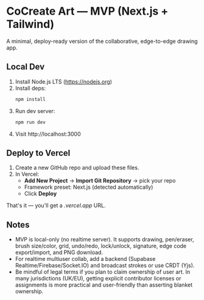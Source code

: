 # CoCreate Art — MVP (Next.js + Tailwind)

A minimal, deploy-ready version of the collaborative, edge-to-edge drawing app.

## Local Dev

1. Install Node.js LTS (https://nodejs.org)
2. Install deps:
   ```bash
   npm install
   ```
3. Run dev server:
   ```bash
   npm run dev
   ```
4. Visit http://localhost:3000

## Deploy to Vercel

1. Create a new GitHub repo and upload these files.
2. In Vercel:
   - **Add New Project** → **Import Git Repository** → pick your repo
   - Framework preset: Next.js (detected automatically)
   - Click **Deploy**

That's it — you'll get a *.vercel.app* URL.

## Notes

- MVP is local-only (no realtime server). It supports drawing, pen/eraser, brush size/color, grid, undo/redo, lock/unlock, signature, edge code export/import, and PNG download.
- For realtime multiuser collab, add a backend (Supabase Realtime/Firebase/Socket.IO) and broadcast strokes or use CRDT (Yjs).
- Be mindful of legal terms if you plan to claim ownership of user art. In many jurisdictions (UK/EU), getting explicit contributor licenses or assignments is more practical and user-friendly than asserting blanket ownership.
